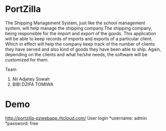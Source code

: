 PortZilla
=========

The Shipping Management System, just like the school management system, will help manage the shipping company.The shipping company, being responsible for the import and export of the goods.
This application will be able to keep records of imports and exports of a particular client. Which in effect
will help the company keep track of the number of clients they have served and also kind of goods they
have been able to ship. Again, depending on the clients and what he/she needs, the software will be
customized for them.

Team

1. Nii Adjetey Sowah
2. BIBI DZIFA TOMIWA

Demo
====
http://portzilla-pzwebapp.rhcloud.com/
User login
*username: admin
*password: free
